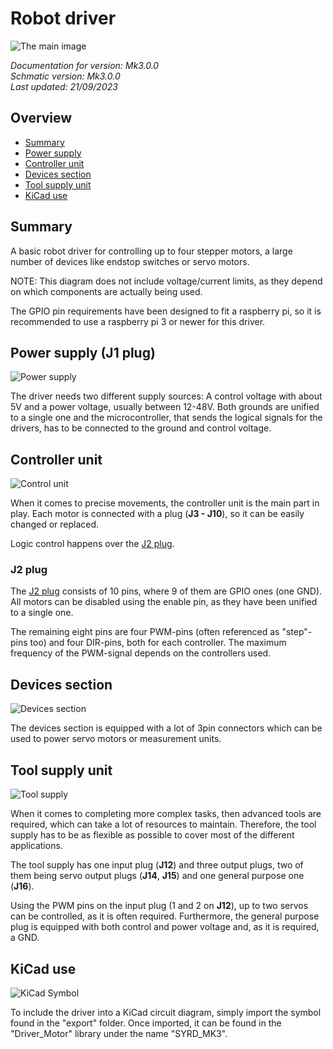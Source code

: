 # Robot driver

![The main image](./documentation/images/general.PNG)

*Documentation for version: Mk3.0.0*  
*Schmatic version: Mk3.0.0*  
*Last updated: 21/09/2023*

## Overview

- [Summary](#summary)
- [Power supply](#power-supply-j1-plug)
- [Controller unit](#controller-unit)
- [Devices section](#devices-section)
- [Tool supply unit](#tool-supply-unit)
- [KiCad use](#kicad-use)

## Summary

A basic robot driver for controlling up to four stepper motors, a large number of devices like endstop switches or servo motors.

NOTE: This diagram does not include voltage/current limits, as they depend on which components are actually being used.

The GPIO pin requirements have been designed to fit a raspberry pi, so it is recommended to use a raspberry pi 3 or newer for this driver.

## Power supply (J1 plug)

![Power supply](./documentation/images/power_supply.PNG)

The driver needs two different supply sources: A control voltage with about 5V and a power voltage, usually between 12-48V. Both grounds are unified to a single one and the microcontroller, that sends the logical signals for the drivers, has to be connected to the ground and control voltage.

## Controller unit

![Control unit](./documentation/images/controller_unit.PNG)

When it comes to precise movements, the controller unit is the main part in play. Each motor is connected with a plug (**J3 - J10**), so it can be easily changed or replaced.

Logic control happens over the [J2 plug](#j2-plug).

### J2 plug

The [J2 plug](#j2-plug) consists of 10 pins, where 9 of them are GPIO ones (one GND). All motors can be disabled using the enable pin, as they have been unified to a single one.

The remaining eight pins are four PWM-pins (often referenced as "step"-pins too) and four DIR-pins, both for each controller. The maximum frequency of the PWM-signal depends on the controllers used.

## Devices section

![Devices section](./documentation/images/devices_section.PNG)

The devices section is equipped with a lot of 3pin connectors which can be used to power servo motors or measurement units.

## Tool supply unit

![Tool supply](./documentation/images/tool_supply.PNG)

When it comes to completing more complex tasks, then advanced tools are required, which can take a lot of resources to maintain. Therefore, the tool supply has to be as flexible as possible to cover most of the different applications.

The tool supply has one input plug (**J12**) and three output plugs, two of them being servo output plugs (**J14**, **J15**) and one general purpose one (**J16**).

Using the PWM pins on the input plug (1 and 2 on **J12**), up to two servos can be controlled, as it is often required. Furthermore, the general purpose plug is equipped with both control and power voltage and, as it is required, a GND.

## KiCad use

![KiCad Symbol](./documentation/images/symbol.PNG)

To include the driver into a KiCad circuit diagram, simply import the symbol found in the "export" folder. Once imported, it can be found in the "Driver_Motor" library under the name "SYRD_MK3".
